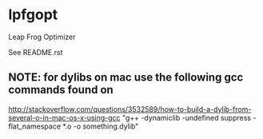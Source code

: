 # lpfgopt
Leap Frog Optimizer

See README.rst

## NOTE: for dylibs on mac use the following gcc commands found on
http://stackoverflow.com/questions/3532589/how-to-build-a-dylib-from-several-o-in-mac-os-x-using-gcc
"g++ -dynamiclib -undefined suppress -flat_namespace *.o -o something.dylib"
